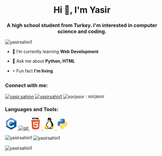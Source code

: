 <h1 align="center">Hi 👋, I'm Yasir</h1>
<h3 align="center">A high school student from Turkey. I'm interested in computer science and coding.</h3>

<p align="left"> <img src="https://komarev.com/ghpvc/?username=yasirsahin1&label=Profile%20views&color=813d9c&style=plastic" alt="yasirsahin1" /> </p>

- 🌱 I’m currently learning **Web Development**

- 💬 Ask me about **Python, HTML**

- ⚡ Fun fact **I'm living**

<h3 align="left">Connect with me:</h3>
<p align="left">
<a href="https://instagram.com/yasir.sahinn" target="blank"><img align="center" src="https://raw.githubusercontent.com/rahuldkjain/github-profile-readme-generator/master/src/images/icons/Social/instagram.svg" alt="yasir.sahinn" height="30" width="40" /></a>
<a href="https://www.youtube.com/c/yasirsahin1" target="blank"><img align="center" src="https://raw.githubusercontent.com/rahuldkjain/github-profile-readme-generator/master/src/images/icons/Social/youtube.svg" alt="yasirsahin1" height="30" width="40" /></a>
<img align="center" src="https://raw.githubusercontent.com/rahuldkjain/github-profile-readme-generator/master/src/images/icons/Social/discord.svg" alt="sorjasor" height="30" width="40" /> : sorjasor
</p>

<h3 align="left">Languages and Tools:</h3>
<p align="left"> <a href="https://www.cprogramming.com/" target="_blank" rel="noreferrer"> <img src="https://raw.githubusercontent.com/devicons/devicon/master/icons/c/c-original.svg" alt="c" width="40" height="40"/> </a> <a href="https://git-scm.com/" target="_blank" rel="noreferrer"> <img src="https://www.vectorlogo.zone/logos/git-scm/git-scm-icon.svg" alt="git" width="40" height="40"/> </a> <a href="https://www.w3.org/html/" target="_blank" rel="noreferrer"> <img src="https://raw.githubusercontent.com/devicons/devicon/master/icons/html5/html5-original-wordmark.svg" alt="html5" width="40" height="40"/> </a> <a href="https://www.linux.org/" target="_blank" rel="noreferrer"> <img src="https://raw.githubusercontent.com/devicons/devicon/master/icons/linux/linux-original.svg" alt="linux" width="40" height="40"/> </a> <a href="https://www.python.org" target="_blank" rel="noreferrer"> <img src="https://raw.githubusercontent.com/devicons/devicon/master/icons/python/python-original.svg" alt="python" width="40" height="40"/> </a> </p>

<p><img align="left" src="https://github-readme-stats.vercel.app/api/top-langs?username=yasirsahin1&show_icons=true&theme=dark&locale=en&layout=compact" alt="yasirsahin1" /></p>

<p>&nbsp;<img align="center" src="https://github-readme-stats.vercel.app/api?username=yasirsahin1&show_icons=true&theme=dark&locale=en" alt="yasirsahin1" /></p>

<p><img align="center" src="https://github-readme-streak-stats.herokuapp.com/?user=yasirsahin1&theme=dark" alt="yasirsahin1" /></p>

